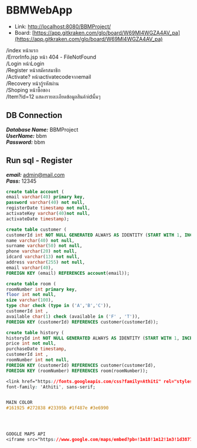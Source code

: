 # BBMWebApp

- Link: [http://localhost:8080/BBMProject/](http://localhost:8080/BBMProject/)
- Board: [https://app.gitkraken.com/glo/board/W69Ml4WGZA4AV_pa](https://app.gitkraken.com/glo/board/W69Ml4WGZA4AV_pa)

/index หน้าแรก  
/ErrorInfo.jsp หน้า 404 - FileNotFound  
/Login หน้าLogin  
/Register หน้าสมัครสมาชิก  
/Activate? หน้าactivatecodeจากemail  
/Recovery หน้ากู้รหัสผ่าน  
/Shoping หน้าซื้อของ  
/Item?id=12 แสดงรายละเอียดข้อมูลสินค้าidนั้นๆ  

## DB Connection

***Database Name:*** BBMProject  
***UserName:*** bbm  
***Password:*** bbm  

## Run sql - Register
***email:*** admin@mail.com  
***Pass:*** 12345  

```sql
create table account (
email varchar(40) primary key,
password varchar(40) not null,
registerDate timestamp not null,
activateKey varchar(40)not null,
activateDate timestamp);
```

```sql
create table customer (
customerId int NOT NULL GENERATED ALWAYS AS IDENTITY (START WITH 1, INCREMENT BY 1) primary key,
name varchar(40) not null,
surname varchar(50) not null,
phone varchar(20) not null,
idcard varchar(13) not null,
address varchar(255) not null,
email varchar(40),
FOREIGN KEY (email) REFERENCES account(email));
```

```sql
create table room (
roomNumber int primary key,
floor int not null,
size varchar(100),
type char check (type in ('A','B','C')),
customerId int ,
available char(1) check (available in ('F' , 'T')),
FOREIGN KEY (customerId) REFERENCES customer(customerId));
```

```sql
create table history (
historyId int NOT NULL GENERATED ALWAYS AS IDENTITY (START WITH 1, INCREMENT BY 1) primary key,
price int not null,
purchaseDate timestamp,
customerId int ,
roomNumber int not null,
FOREIGN KEY (customerId) REFERENCES customer(customerId),
FOREIGN KEY (roomNumber) REFERENCES room(roomNumber));
```

```css
<link href="https://fonts.googleapis.com/css?family=Athiti" rel="stylesheet">
font-family: 'Athiti', sans-serif;


MAIN COLOR
#161925 #272838 #23395b #1f487e #3e6990




GOOGLE MAPS API
<iframe src="https://www.google.com/maps/embed?pb=!1m18!1m12!1m3!1d3877.1075395961643!2d100.49168871485426!3d13.651221803294094!2m3!1f0!2f0!3f0!3m2!1i1024!2i768!4f13.1!3m3!1m2!1s0x30e2a251bb6b0cf1%3A0xf656e94ff13324ad!2z4Lih4Lir4Liy4Lin4Li04LiX4Lii4Liy4Lil4Lix4Lii4LmA4LiX4LiE4LmC4LiZ4LmC4Lil4Lii4Li14Lie4Lij4Liw4LiI4Lit4Lih4LmA4LiB4Lil4LmJ4Liy4LiY4LiZ4Lia4Li44Lij4Li1!5e0!3m2!1sth!2sth!4v1541069121306" width="600" height="450" frameborder="0" style="border:0" allowfullscreen></iframe>
